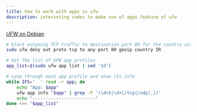 ```yaml
---
title: how to work with apps in ufw
description: interseting codes to make use of apps feature of ufw
---
```


[UFW on Debian](https://www.zenarmor.com/docs/network-security-tutorials/how-to-set-up-a-firewall-with-ufw-on-debian)

```bash
# block outgoing TCP traffic to destination port 80 for the country with the country code "IR" (Iran)
sudo ufw deny out proto tcp to any port 80 geoip country IR
```

```bash
# Get the list of UFW app profiles
app_list=$(sudo ufw app list | sed '1d')

# Loop through each app profile and show its info
while IFS='  ' read -r app; do
    echo "App: $app"
    ufw app info "$app" | grep -P '(\d+$|\d+[/tcp|/udp|,])'
    echo "------------------------"
done <<< "$app_list"
```